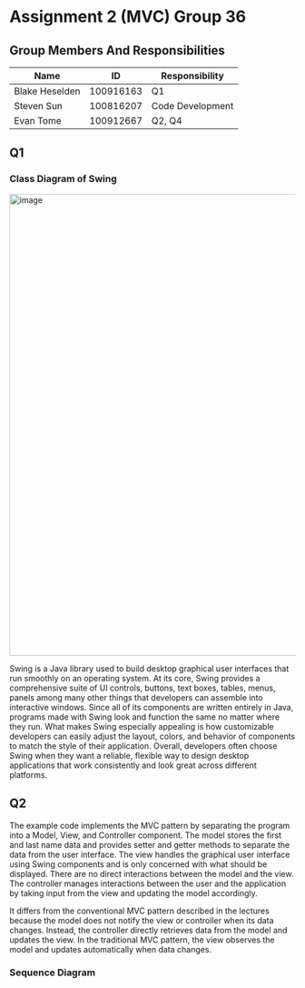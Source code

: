 # Assignment 2 (MVC) Group 36

## Group Members And Responsibilities 
| Name           | ID        | Responsibility   |
|----------------|-----------|------------------|
| Blake Heselden | 100916163 | Q1               |
| Steven Sun     | 100816207 | Code Development |
| Evan Tome      | 100912667 | Q2, Q4           |

## Q1

### Class Diagram of Swing
<img width="676" height="812" alt="image" src="https://github.com/user-attachments/assets/1bd98f0a-0cd0-4326-90d8-6cabfaac67b3" />

Swing is a Java library used to build desktop graphical user interfaces that run smoothly on an operating system. At its core, Swing provides a comprehensive suite of UI controls, buttons, text boxes, tables, menus, panels among many other things that developers can assemble into interactive windows. Since all of its components are written entirely in Java, programs made with Swing look and function the same no matter where they run. What makes Swing especially appealing is how customizable developers can easily adjust the layout, colors, and behavior of components to match the style of their application. Overall, developers often choose Swing when they want a reliable, flexible way to design desktop applications that work consistently and look great across different platforms.

## Q2
The example code implements the MVC pattern by separating the program into a Model, View, and Controller component. The 
model stores the first and last name data and provides setter and getter methods to separate the data from the user 
interface. The view handles the graphical user interface using Swing components and is only concerned with what should 
be displayed. There are no direct interactions between the model and the view. The controller manages interactions 
between the user and the application by taking input from the view and updating the model accordingly.

It differs from the conventional MVC pattern described in the lectures because the model does not notify the view or 
controller when its data changes. Instead, the controller directly retrieves data from the model and updates the view. 
In the traditional MVC pattern, the view observes the model and updates automatically when data changes.

### Sequence Diagram

